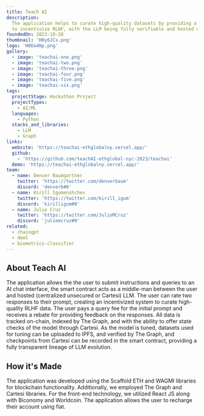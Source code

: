 ```yaml
---
title: Teach AI
description:
  The application helps to curate high-quality datasets by providing a framework
  to incentivize RLHF, with the LLM being fully verifiable and hosted on-chain.
foundedOn: 2023-10-20
thumbnail: 'H0y6JCx.png'
logo: 'H0Da4Np.png'
gallery:
  - image: 'teachai-one.png'
  - image: 'teachai-two.png'
  - image: 'teachai-three.png'
  - image: 'teachai-four.png'
  - image: 'teachai-five.png'
  - image: 'teachai-six.png'
tags:
  projectStage: Hackathon Project
  projectTypes:
    - AI/ML
  languages:
    - Python
  stacks_and_libraries:
    - LLM
    - Graph
links:
  website: 'https://teachai-ethglobalny.vercel.app/'
  github:
    - 'https://github.com/teachAI-ethglobal-nyc-2023/teachai'
  demo: 'https://teachai-ethglobalny.vercel.app/'
team:
  - name: Denver Baumgartner
    twitter: 'https://twitter.com/denverbaum'
    discord: 'denverb#0'
  - name: Kirill Igumenshchev
    twitter: 'https://twitter.com/kirill_igum'
    discord: 'kirilligum#0'
  - name: Julio Cruz
    twitter: 'https://twitter.com/JulioMCruz'
    discord: 'juliomcruz#0'
related:
  - chaingpt
  - deml
  - biometrics-classifier
---
```


## About Teach AI

The application allows the the user to submit instructions and queries to an AI
chat interface, the smart contract acts as a middle-man between the user and
hosted (centralized unsecured or Cartesi) LLM. The user can rate two responses
to their prompt, creating an incentivized system to curate high-quality RLHF
data. The user pays a query fee for the initial prompt and receives a rebate for
providing feedback on the responses. All data is tracked on-chain, indexed by
The Graph, and with the ability to offer state checks of the model through
Cartesi. As the model is tuned, datasets used for tuning can be uploaded to
IPFS, and verified by The Graph, and checkpoints from Cartesi can be recorded in
the smart contract, providing a fully transparent lineage of LLM evolution.

## How it's Made

The application was developed using the Scaffold ETH and WAGMI libraries for
blockchain functionality. Additionally, we employed The Graph and Cartesi
libraries. For the front-end technology, we utilized React JS along with
Biconomy and Worldcoin. The application allows the user to recharge their
account using fiat.
